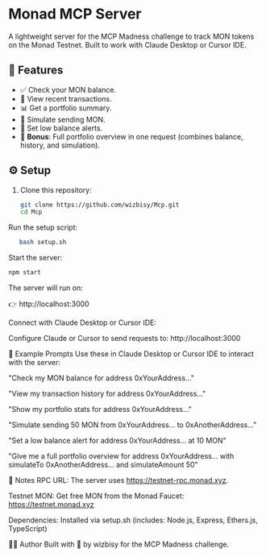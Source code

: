 # Monad MCP Server

A lightweight server for the MCP Madness challenge to track MON tokens on the Monad Testnet. Built to work with Claude Desktop or Cursor IDE.

## 🚀 Features

- ✅ Check your MON balance.
- 📜 View recent transactions.
- 📊 Get a portfolio summary.
- 🔁 Simulate sending MON.
- 🚨 Set low balance alerts.
- 🌟 **Bonus**: Full portfolio overview in one request (combines balance, history, and simulation).

## ⚙️ Setup

1. Clone this repository:
   ```bash
   git clone https://github.com/wizbisy/Mcp.git
   cd Mcp
Run the setup script:
```bash
   bash setup.sh
```
Start the server:
```bash
npm start 
```
The server will run on:

👉 http://localhost:3000

Connect with Claude Desktop or Cursor IDE:

Configure Claude or Cursor to send requests to:
http://localhost:3000

💬 Example Prompts
Use these in Claude Desktop or Cursor IDE to interact with the server:

"Check my MON balance for address 0xYourAddress..."

"View my transaction history for address 0xYourAddress..."

"Show my portfolio stats for address 0xYourAddress..."

"Simulate sending 50 MON from 0xYourAddress... to 0xAnotherAddress..."

"Set a low balance alert for address 0xYourAddress... at 10 MON"

"Give me a full portfolio overview for address 0xYourAddress... with simulateTo 0xAnotherAddress... and simulateAmount 50"

📌 Notes
RPC URL: The server uses https://testnet-rpc.monad.xyz. 

Testnet MON: Get free MON from the Monad Faucet: https://testnet.monad.xyz

Dependencies: Installed via setup.sh
(includes: Node.js, Express, Ethers.js, TypeScript)

👨‍💻 Author
Built with 💙 by wizbisy for the MCP Madness challenge.
